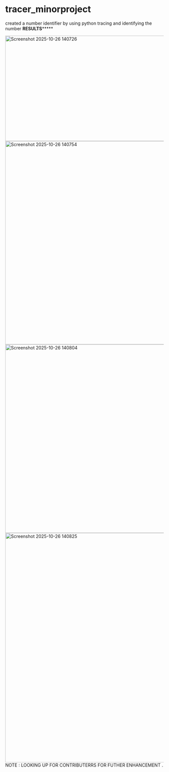 # tracer_minorproject
created a number identifier by using python tracing and identifying the number
**********************RESULTS***************************

<img width="1543" height="335" alt="Screenshot 2025-10-26 140726" src="https://github.com/user-attachments/assets/d074550e-4dd1-43de-a3b4-661836529a84" />
<img width="1283" height="646" alt="Screenshot 2025-10-26 140754" src="https://github.com/user-attachments/assets/2807473e-4e8f-4698-8f08-0c2855f1b1f7" />
<img width="1365" height="599" alt="Screenshot 2025-10-26 140804" src="https://github.com/user-attachments/assets/01a99595-c38e-4737-8135-979761417d7c" />
<img width="1148" height="729" alt="Screenshot 2025-10-26 140825" src="https://github.com/user-attachments/assets/bcb44ce2-e061-4c58-bf17-36c685953c46" />
NOTE 
:
LOOKING UP FOR CONTRIBUTERRS FOR FUTHER ENHANCEMENT .
